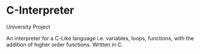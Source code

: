 # C-Interpreter

University Project

An interpreter for a C-Like language i.e. variables, loops, functions, with the addition of higher order functions. Written in C.
